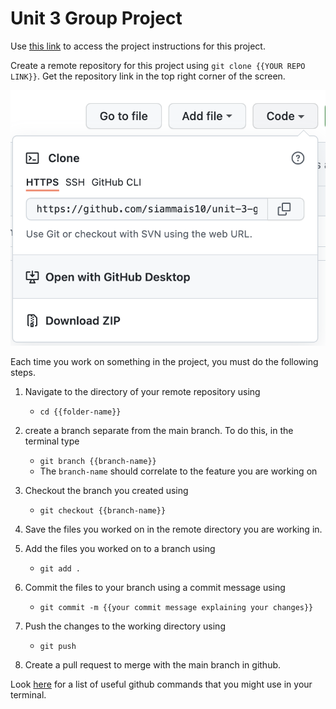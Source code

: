# Unit 3 Group Project

Use [this link](https://docs.google.com/document/d/11AYaHCLAfhhfhOGxrnmfAlDYGFhdiL_8Jtmziaxilo4/copy) to access the project instructions for this project.

Create a remote repository for this project using `git clone {{YOUR REPO LINK}}`. Get the repository link in the top right corner of the screen.

<p align="center">
<img src="/repolink1.png" alt="repo link">
</p>

Each time you work on something in the project, you must do the following steps.

1. Navigate to the directory of your remote repository using
    - `cd {{folder-name}}`
2. create a branch separate from the main branch. To do this, in the terminal type
    - `git branch {{branch-name}}`
    - The `branch-name` should correlate to the feature you are working on

3. Checkout the branch you created using
    - `git checkout {{branch-name}}`
4. Save the files you worked on in the remote directory you are working in.
5. Add the files you worked on to a branch using
    - `git add .`
6. Commit the files to your branch using a commit message using
    - `git commit -m {{your commit message explaining your changes}}`
7. Push the changes to the working directory using
    - `git push`
8. Create a pull request to merge with the main branch in github.


Look [here](https://confluence.atlassian.com/bitbucketserver/basic-git-commands-776639767.html) for a list of useful github commands that you might use in your terminal.
